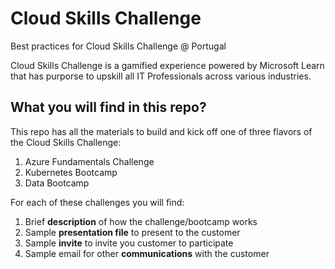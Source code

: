 # Cloud Skills Challenge
Best practices for Cloud Skills Challenge @ Portugal

Cloud Skills Challenge is a gamified experience powered by Microsoft Learn that has purporse to upskill all IT Professionals across various industries. 

## What you will find in this repo?

This repo has all the materials to build and kick off one of three flavors of the Cloud Skills Challenge:

1. Azure Fundamentals Challenge
2. Kubernetes Bootcamp
3. Data Bootcamp

For each of these challenges you will find:

1. Brief **description** of how the challenge/bootcamp works
2. Sample **presentation file** to present to the customer
3. Sample **invite** to invite you customer to participate 
4. Sample email for other **communications** with the customer  
